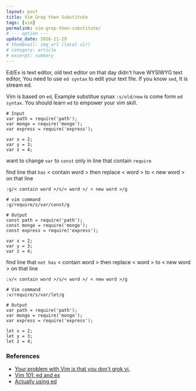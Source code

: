 ```yaml
---
layout: post
title: Vim Grep then Substitute
tags: [vim]
permalink: vim-grep-then-substitute/
# --- option ---
update_date: 2016-11-29
# thumbnail: img_url (local ulr)
# category: article
# excerpt: summary
---
```


Ed/Ex is text editor, old text editor on that day didn't have WYSIWYG text editor,
You need to use `ed syntax` to edit your text file.
If you know `sed`, It is stream ed.

Vim is based on `ed`, Example substitue synax `:s/old/new` is come form `ed syntax`.
You should learn `ed` to empower your vim skill.

<!-- more -->

```
# Input
var path = require('path');
var mongo = require('mongo');
var express = require('express');

var x = 2;
var y = 3;
var z = 4;
```

want to change `var` to `const` only in line that contain `require`

find line that `has` < contain word > then replace < word > to < new  word > on that line

```
:g/< contain word >/s/< word >/ < new word >/g
```

```
# vim command
:g/require/s/var/const/g

# Output
const path = require('path');
const mongo = require('mongo');
const express = require('express');

var x = 2;
var y = 3;
var z = 4;
```

find line that `not has` < contain word > then replace < word > to < new  word > on that line

```
:v/< contain word >/s/< word >/ < new word >/g
```

```
# Vim command
:v/require/s/var/let/g

# Output
var path = require('path');
var mongo = require('mongo');
var express = require('express');

let x = 2;
let y = 3;
let z = 4;
```

### References
* [Your problem with Vim is that you don't grok vi.](http://stackoverflow.com/questions/1218390/what-is-your-most-productive-shortcut-with-vim/1220118#1220118)
* [Vim 101: ed and ex](http://usevim.com/2012/09/28/vim101-history/)
* [Actually using ed](https://sanctum.geek.nz/arabesque/actually-using-ed/)
